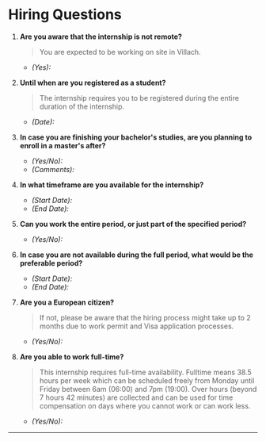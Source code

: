 # Hiring Questions

1. **Are you aware that the internship is not remote?**  
   > You are expected to be working on site in Villach.  
   - *(Yes):*

2. **Until when are you registered as a student?**  
   > The internship requires you to be registered during the entire duration of the internship.  
   - *(Date):*

3. **In case you are finishing your bachelor's studies, are you planning to enroll in a master's after?**  
   - *(Yes/No):*  
   - *(Comments):*

4. **In what timeframe are you available for the internship?**  
   - *(Start Date):*  
   - *(End Date):*  

5. **Can you work the entire period, or just part of the specified period?**  
   - *(Yes/No):*  

6. **In case you are not available during the full period, what would be the preferable period?**  
   - *(Start Date):*  
   - *(End Date):*  

7. **Are you a European citizen?**  
   > If not, please be aware that the hiring process might take up to 2 months due to work permit and Visa application processes.  
   - *(Yes/No):*  

8. **Are you able to work full-time?**  
   > This internship requires full-time availability. Fulltime means 38.5 hours per week which can be scheduled freely from Monday until Friday between 6am (06:00) and 7pm (19:00). Over hours (beyond 7 hours 42 minutes) are collected and can be used for time compensation on days where you cannot work or can work less.
   - *(Yes/No):*
---
